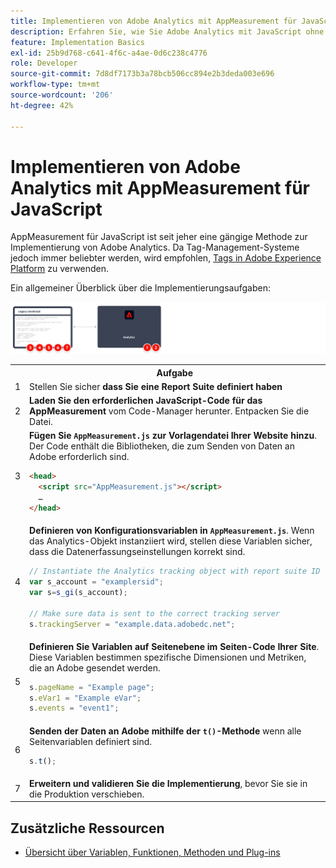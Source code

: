 ```yaml
---
title: Implementieren von Adobe Analytics mit AppMeasurement für JavaScript
description: Erfahren Sie, wie Sie Adobe Analytics mit JavaScript ohne Tag-Management-System implementieren.
feature: Implementation Basics
exl-id: 25b9d768-c641-4f6c-a4ae-0d6c238c4776
role: Developer
source-git-commit: 7d8df7173b3a78bcb506cc894e2b3deda003e696
workflow-type: tm+mt
source-wordcount: '206'
ht-degree: 42%

---
```


# Implementieren von Adobe Analytics mit AppMeasurement für JavaScript

AppMeasurement für JavaScript ist seit jeher eine gängige Methode zur Implementierung von Adobe Analytics. Da Tag-Management-Systeme jedoch immer beliebter werden, wird empfohlen, [Tags in Adobe Experience Platform](../launch/overview.md) zu verwenden.

Ein allgemeiner Überblick über die Implementierungsaufgaben:

![Implementieren von Adobe Analytics mit AppMeasurement für JavaScript, wie in diesem Abschnitt beschrieben.](../assets/appmeasurement-annotated.png)

<table>

<tr>
<th style="width:5%"></th><th style="width:75%"><b>Aufgabe</b></th><th style="width:20%"><b>Weitere Informationen</b></th>
</tr>

<tr>
<td>1</td><td>Stellen Sie sicher<b> dass Sie eine Report Suite definiert haben</b></td><td><a href="../../admin/admin/c-manage-report-suites/report-suites-admin.md">Report Suite Manager</a></td>
</tr>

<tr>
<td>2</td><td><b>Laden Sie den erforderlichen JavaScript-Code für das AppMeasurement</b> vom Code-Manager herunter. Entpacken Sie die Datei.</td><td><a href="../../admin/admin/code-manager-admin.md">Code-Manager</a></td>
</tr>

<tr>
<td>3</td><td><b>Fügen Sie <code>AppMeasurement.js</code> zur Vorlagendatei Ihrer Website hinzu</b>. Der Code enthält die Bibliotheken, die zum Senden von Daten an Adobe erforderlich sind.

```html
<head>
  <script src="AppMeasurement.js"></script>
  …
</head>
```

</td><td></td>
</tr>

<tr>
<td>4</td><td><b>Definieren von Konfigurationsvariablen in <code>AppMeasurement.js</code></b>. Wenn das Analytics-Objekt instanziiert wird, stellen diese Variablen sicher, dass die Datenerfassungseinstellungen korrekt sind.

```JavaScript
// Instantiate the Analytics tracking object with report suite ID
var s_account = "examplersid";
var s=s_gi(s_account);
 
// Make sure data is sent to the correct tracking server
s.trackingServer = "example.data.adobedc.net";
```

</td><td><a href="../vars/config-vars/configuration-variables.md">Konfigurationsvariablen</a></td>
</tr>

<tr>
<td>5</td><td><b>Definieren Sie Variablen auf Seitenebene im Seiten-Code Ihrer Site</b>. Diese Variablen bestimmen spezifische Dimensionen und Metriken, die an Adobe gesendet werden.

```js
s.pageName = "Example page";
s.eVar1 = "Example eVar";
s.events = "event1";
```

</td><td><a href="../vars/page-vars/page-variables.md">Seitenvariablen</a></td>
</tr>

<tr>
<td>6</td><td><b>Senden der Daten an Adobe mithilfe der <code>t()</code>-Methode</b> wenn alle Seitenvariablen definiert sind.

```js
s.t();
```

</td><td><a href="../vars/functions/t-method.md">t()-Methode</a></td>
</tr>

<tr>
<td>7</td><td><b>Erweitern und validieren Sie die Implementierung</b>, bevor Sie sie in die Produktion verschieben.</b></td><td></td>
</tr>

</table>

## Zusätzliche Ressourcen

- [Übersicht über Variablen, Funktionen, Methoden und Plug-ins](../vars/overview.md)
